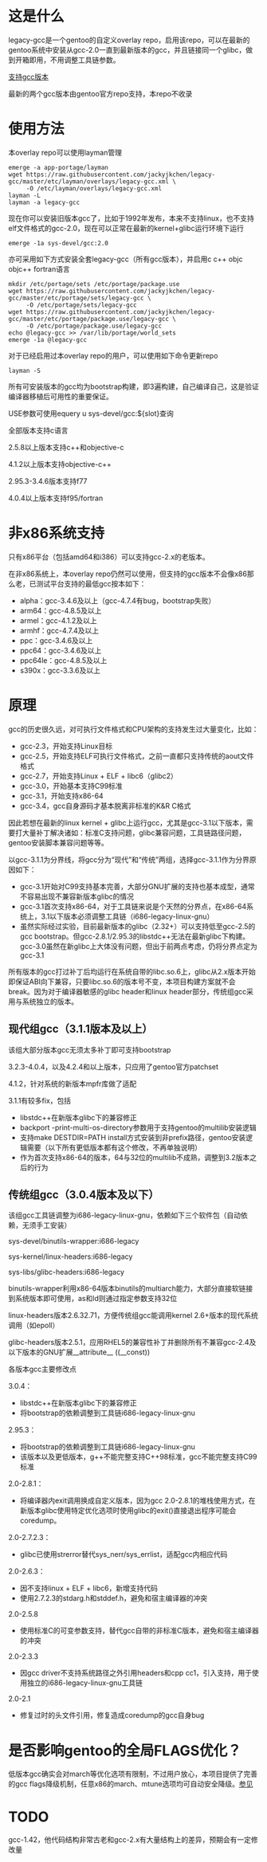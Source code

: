 # 这是什么

legacy-gcc是一个gentoo的自定义overlay repo，启用该repo，可以在最新的gentoo系统中安装从gcc-2.0一直到最新版本的gcc，并且链接同一个glibc，做到开箱即用，不用调整工具链参数。

[支持gcc版本](https://github.com/jackyjkchen/legacy-gcc/tree/master/sys-devel/gcc)

最新的两个gcc版本由gentoo官方repo支持，本repo不收录


# 使用方法

本overlay repo可以使用layman管理

```
emerge -a app-portage/layman
wget https://raw.githubusercontent.com/jackyjkchen/legacy-gcc/master/etc/layman/overlays/legacy-gcc.xml \
     -O /etc/layman/overlays/legacy-gcc.xml
layman -L
layman -a legacy-gcc
```

现在你可以安装旧版本gcc了，比如于1992年发布，本来不支持linux，也不支持elf文件格式的gcc-2.0，现在可以正常在最新的kernel+glibc运行环境下运行
```
emerge -1a sys-devel/gcc:2.0
```

亦可采用如下方式安装全套legacy-gcc（所有gcc版本），并启用c c++ objc objc++ fortran语言
```
mkdir /etc/portage/sets /etc/portage/package.use
wget https://raw.githubusercontent.com/jackyjkchen/legacy-gcc/master/etc/portage/sets/legacy-gcc \
     -O /etc/portage/sets/legacy-gcc
wget https://raw.githubusercontent.com/jackyjkchen/legacy-gcc/master/etc/portage/package.use/legacy-gcc \
     -O /etc/portage/package.use/legacy-gcc
echo @legacy-gcc >> /var/lib/portage/world_sets
emerge -1a @legacy-gcc
```

对于已经启用过本overlay repo的用户，可以使用如下命令更新repo
```
layman -S
```

所有可安装版本的gcc均为bootstrap构建，即3遍构建，自己编译自己，这是验证编译器移植后可用性的重要保证。

USE参数可使用equery u sys-devel/gcc:${slot}查询

全部版本支持c语言

2.5.8以上版本支持c++和objective-c

4.1.2以上版本支持objective-c++

2.95.3-3.4.6版本支持f77

4.0.4以上版本支持f95/fortran


# 非x86系统支持

只有x86平台（包括amd64和i386）可以支持gcc-2.x的老版本。

在非x86系统上，本overlay repo仍然可以使用，但支持的gcc版本不会像x86那么老，已测试平台支持的最低gcc按本如下：

* alpha：gcc-3.4.6及以上（gcc-4.7.4有bug，bootstrap失败）
* arm64：gcc-4.8.5及以上
* armel：gcc-4.1.2及以上
* armhf：gcc-4.7.4及以上
* ppc：gcc-3.4.6及以上
* ppc64：gcc-3.4.6及以上
* ppc64le：gcc-4.8.5及以上
* s390x：gcc-3.3.6及以上


# 原理

gcc的历史很久远，对可执行文件格式和CPU架构的支持发生过大量变化，比如：

* gcc-2.3，开始支持Linux目标
* gcc-2.5，开始支持ELF可执行文件格式，之前一直都只支持传统的aout文件格式
* gcc-2.7，开始支持Linux + ELF + libc6（glibc2）
* gcc-3.0，开始基本支持C99标准
* gcc-3.1，开始支持x86-64
* gcc-3.4，gcc自身源码才基本脱离非标准的K&R C格式

因此若想在最新的linux kernel + glibc上运行gcc，尤其是gcc-3.1以下版本，需要打大量补丁解决诸如：标准C支持问题，glibc兼容问题，工具链路径问题，gentoo安装脚本兼容问题等等。


以gcc-3.1.1为分界线，将gcc分为“现代”和“传统”两组，选择gcc-3.1.1作为分界原因如下：

* gcc-3.1开始对C99支持基本完善，大部分GNU扩展的支持也基本成型，通常不容易出现不兼容新版本glibc的情况
* gcc-3.1首次支持x86-64，对于工具链来说是个天然的分界点，在x86-64系统上，3.1以下版本必须调整工具链（i686-legacy-linux-gnu）
* 虽然实际经过实验，目前最新版本的glibc（2.32+）可以支持低至gcc-2.5的gcc bootstrap。但gcc-2.8.1/2.95.3的libstdc++无法在最新glibc下构建。gcc-3.0虽然在新glibc上大体没有问题，但出于前两点考虑，仍将分界点定为gcc-3.1

所有版本的gcc打过补丁后均运行在系统自带的libc.so.6上，glibc从2.x版本开始即保证ABI向下兼容，只要libc.so.6的版本号不变，本项目构建方案就不会break。因为对于编译器敏感的glibc header和linux header部分，传统组gcc采用与系统独立的版本。


## 现代组gcc（3.1.1版本及以上）

该组大部分版本gcc无须太多补丁即可支持bootstrap

3.2.3-4.0.4，以及4.2.4和以上版本，只应用了gentoo官方patchset

4.1.2，针对系统的新版本mpfr库做了适配

3.1.1有较多fix，包括
* libstdc++在新版本glibc下的兼容修正
* backport -print-multi-os-directory参数用于支持gentoo的multilib安装逻辑
* 支持make DESTDIR=PATH install方式安装到非prefix路径，gentoo安装逻辑需要（以下所有更低版本都有这个修改，不再单独说明）
* 作为首次支持x86-64的版本，64与32位的multilib不成熟，调整到3.2版本之后的行为


## 传统组gcc（3.0.4版本及以下）

该组gcc工具链调整为i686-legacy-linux-gnu，依赖如下三个软件包（自动依赖，无须手工安装）

sys-devel/binutils-wrapper:i686-legacy

sys-kernel/linux-headers:i686-legacy

sys-libs/glibc-headers:i686-legacy

binutils-wrapper利用x86-64版本binutils的multiarch能力，大部分直接软链接到系统版本即可使用，as和ld则通过指定参数支持32位

linux-headers版本2.6.32.71，方便传统组gcc能调用kernel 2.6+版本的现代系统调用（如epoll）

glibc-headers版本2.5.1，应用RHEL5的兼容性补丁并删除所有不兼容gcc-2.4及以下版本的GNU扩展__attribute__ ((__const))

各版本gcc主要修改点

3.0.4：
* libstdc++在新版本glibc下的兼容修正
* 将bootstrap的依赖调整到工具链i686-legacy-linux-gnu

2.95.3：
* 将bootstrap的依赖调整到工具链i686-legacy-linux-gnu
* 该版本以及更低版本，g++不能完整支持C++98标准，gcc不能完整支持C99标准

2.0-2.8.1：
* 将编译器内exit调用换成自定义版本，因为gcc 2.0-2.8.1的堆栈使用方式，在新版本glibc使用特定优化选项时使用glibc的exit()直接退出程序可能会coredump。

2.0-2.7.2.3：
* glibc已使用strerror替代sys_nerr/sys_errlist，适配gcc内相应代码

2.0-2.6.3：
* 因不支持linux + ELF + libc6，新增支持代码
* 使用2.7.2.3的stdarg.h和stddef.h，避免和宿主编译器的冲突

2.0-2.5.8
* 使用标准C的可变参数支持，替代gcc自带的非标准C版本，避免和宿主编译器的冲突

2.0-2.3.3
* 因gcc driver不支持系统路径之外引用headers和cpp cc1，引入支持，用于使用独立的i686-legacy-linux-gnu工具链

2.0-2.1
* 修复过时的头文件引用，修复造成coredump的gcc自身bug


# 是否影响gentoo的全局FLAGS优化？

低版本gcc确实会对march等优化选项有限制，不过用户放心，本项目提供了完善的gcc flags降级机制，任意x86的march、mtune选项均可自动安全降级。[参见](https://github.com/jackyjkchen/legacy-gcc/blob/master/eclass/downgrade-arch-flags.eclass)


# TODO

gcc-1.42，他代码结构非常古老和gcc-2.x有大量结构上的差异，预期会有一定修改量
